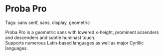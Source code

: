 # Proba Pro
<p>Tags: sans serif, sans, display, geometric<p>
<p>Proba Pro is a geometric sans with lowered x-height, prominent acsenders and descenders and subtle huminast touch. <br>Supports numerous Latin-based languages as well as major Cyrillic languages.</p>
